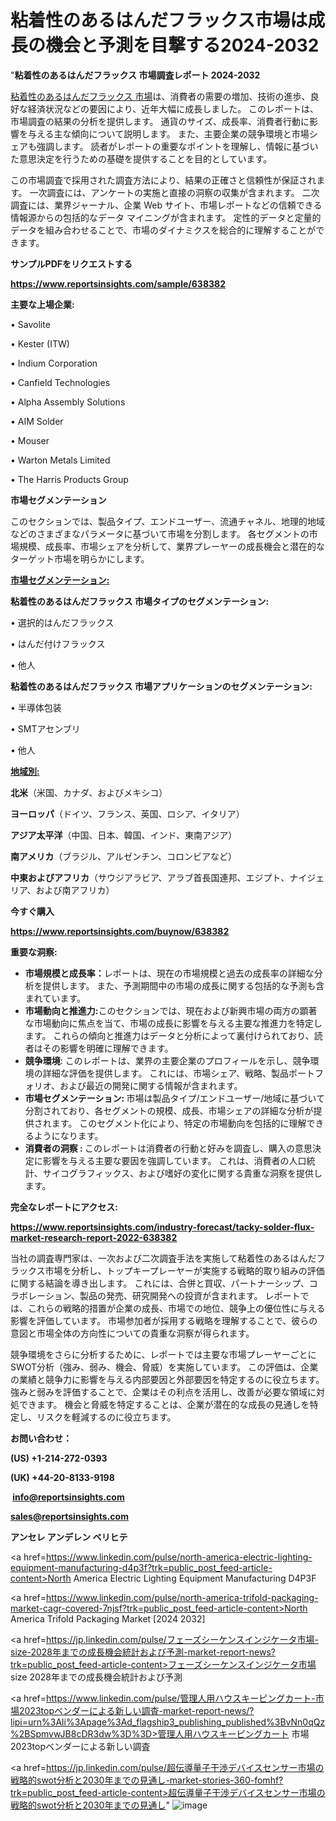 # 粘着性のあるはんだフラックス市場は成長の機会と予測を目撃する2024-2032

"<strong>粘着性のあるはんだフラックス 市場調査レポート 2024-2032</strong>

<a href=https://www.reportsinsights.com/sample/638382>粘着性のあるはんだフラックス 市場</a>は、消費者の需要の増加、技術の進歩、良好な経済状況などの要因により、近年大幅に成長しました。 このレポートは、市場調査の結果の分析を提供します。 通貨のサイズ、成長率、消費者行動に影響を与える主な傾向について説明します。 また、主要企業の競争環境と市場シェアも強調します。 読者がレポートの重要なポイントを理解し、情報に基づいた意思決定を行うための基礎を提供することを目的としています。

この市場調査で採用された調査方法により、結果の正確さと信頼性が保証されます。 一次調査には、アンケートの実施と直接の洞察の収集が含まれます。 二次調査には、業界ジャーナル、企業 Web サイト、市場レポートなどの信頼できる情報源からの包括的なデータ マイニングが含まれます。 定性的データと定量的データを組み合わせることで、市場のダイナミクスを総合的に理解することができます。

<strong><b>サンプルPDFをリクエストする</b></strong>

<a href=https://www.reportsinsights.com/sample/638382><strong><u>https://www.reportsinsights.com/sample/638382</u></strong></a>

<strong>主要な上場企業:</strong>

• Savolite

• Kester (ITW)

• Indium Corporation

• Canfield Technologies

• Alpha Assembly Solutions

• AIM Solder

• Mouser

• Warton Metals Limited

• The Harris Products Group

<strong>市場セグメンテーション</strong>

このセクションでは、製品タイプ、エンドユーザー、流通チャネル、地理的地域などのさまざまなパラメータに基づいて市場を分割します。 各セグメントの市場規模、成長率、市場シェアを分析して、業界プレーヤーの成長機会と潜在的なターゲット市場を明らかにします。

<strong><u>市場セグメンテーション</u></strong><strong><u>:</u></strong>

<strong>粘着性のあるはんだフラックス 市場タイプのセグメンテーション:</strong>

• 選択的はんだフラックス

• はんだ付けフラックス

• 他人

<strong>粘着性のあるはんだフラックス 市場アプリケーションのセグメンテーション:</strong>

• 半導体包装

• SMTアセンブリ

• 他人

<strong><u>地域別</u></strong><strong><u>:</u></strong>

<strong>北米</strong>（米国、カナダ、およびメキシコ）

<strong>ヨーロッパ</strong>（ドイツ、フランス、英国、ロシア、イタリア）

<strong>アジア太平洋</strong>（中国、日本、韓国、インド、東南アジア）

<strong>南アメリカ</strong>（ブラジル、アルゼンチン、コロンビアなど）

<strong>中東およびアフリカ</strong>（サウジアラビア、アラブ首長国連邦、エジプト、ナイジェリア、および南アフリカ）

<strong>今すぐ購入</strong>

<a href=https://www.reportsinsights.com/buynow/638382><strong><u>https://www.reportsinsights.com/buynow/638382</u></strong></a>

<strong>重要な洞察:</strong>
<ul>
  <li><strong>市場規模と成長率：</strong>レポートは、現在の市場規模と過去の成長率の詳細な分析を提供します。 また、予測期間中の市場の成長に関する包括的な予測も含まれています。</li>
  <li><strong>市場動向と推進力:</strong>このセクションでは、現在および新興市場の両方の顕著な市場動向に焦点を当て、市場の成長に影響を与える主要な推進力を特定します。 これらの傾向と推進力はデータと分析によって裏付けられており、読者はその影響を明確に理解できます。</li>
  <li><strong>競争環境</strong>: このレポートは、業界の主要企業のプロフィールを示し、競争環境の詳細な評価を提供します。 これには、市場シェア、戦略、製品ポートフォリオ、および最近の開発に関する情報が含まれます。</li>
  <li><strong>市場セグメンテーション: </strong>市場は製品タイプ/エンドユーザー/地域に基づいて分割されており、各セグメントの規模、成長、市場シェアの詳細な分析が提供されます。 このセグメント化により、特定の市場動向を包括的に理解できるようになります。</li>
  <li><strong>消費者の洞察 : </strong>このレポートは消費者の行動と好みを調査し、購入の意思決定に影響を与える主要な要因を強調しています。 これは、消費者の人口統計、サイコグラフィックス、および嗜好の変化に関する貴重な洞察を提供します。</li>
</ul>
<strong>完全なレポートにアクセス:</strong>

<a href=https://www.reportsinsights.com/industry-forecast/tacky-solder-flux-market-research-report-2022-638382><strong><u><b>https://www.reportsinsights.com/industry-forecast/tacky-solder-flux-market-research-report-2022-638382</b></u></strong></a>

当社の調査専門家は、一次および二次調査手法を実施して粘着性のあるはんだフラックス市場を分析し、トップキープレーヤーが実施する戦略的取り組みの評価に関する結論を導き出します。 これには、合併と買収、パートナーシップ、コラボレーション、製品の発売、研究開発への投資が含まれます。 レポートでは、これらの戦略的措置が企業の成長、市場での地位、競争上の優位性に与える影響を評価しています。 市場参加者が採用する戦略を理解することで、彼らの意図と市場全体の方向性についての貴重な洞察が得られます。

競争環境をさらに分析するために、レポートでは主要な市場プレーヤーごとにSWOT分析（強み、弱み、機会、脅威）を実施しています。 この評価は、企業の業績と競争力に影響を与える内部要因と外部要因を特定するのに役立ちます。 強みと弱みを評価することで、企業はその利点を活用し、改善が必要な領域に対処できます。 機会と脅威を特定することは、企業が潜在的な成長の見通しを特定し、リスクを軽減するのに役立ちます。

<strong>お問い合わせ：</strong>

<strong>(US) +1-214-272-0393</strong>

<strong>(UK) +44-20-8133-9198</strong>

<strong> </strong><a href=info@reportsinsights.com><strong><u>info@reportsinsights.com</u></strong></a>

<a href=sales@reportsinsights.com><strong><u>sales@reportsinsights.com</u></strong></a>

<strong>アンセレ アンデレン ベリヒテ</strong>

<a href=https://www.linkedin.com/pulse/north-america-electric-lighting-equipment-manufacturing-d4p3f?trk=public_post_feed-article-content>North America Electric Lighting Equipment Manufacturing D4P3F</a>

<a href=https://www.linkedin.com/pulse/north-america-trifold-packaging-market-cagr-covered-7njsf?trk=public_post_feed-article-content>North America Trifold Packaging Market [2024 2032]</a>

<a href=https://jp.linkedin.com/pulse/フェーズシーケンスインジケータ市場-size-2028年までの成長機会統計および予測-market-report-news?trk=public_post_feed-article-content>フェーズシーケンスインジケータ市場 size 2028年までの成長機会統計および予測</a>

<a href=https://www.linkedin.com/pulse/管理人用ハウスキーピングカート-市場2023topベンダーによる新しい調査-market-report-news/?lipi=urn%3Ali%3Apage%3Ad_flagship3_publishing_published%3BvNn0qQz%2BSpmvwJB8cDR3dw%3D%3D>管理人用ハウスキーピングカート 市場2023topベンダーによる新しい調査</a>

<a href=https://jp.linkedin.com/pulse/超伝導量子干渉デバイスセンサー市場の戦略的swot分析と2030年までの見通し-market-stories-360-fomhf?trk=public_post_feed-article-content>超伝導量子干渉デバイスセンサー市場の戦略的swot分析と2030年までの見通し</a>"
![image](https://github.com/gayatrid12/RIgrowth/assets/158473851/64ff97ca-68de-4b62-b5d7-bf6bd78be4e8)
